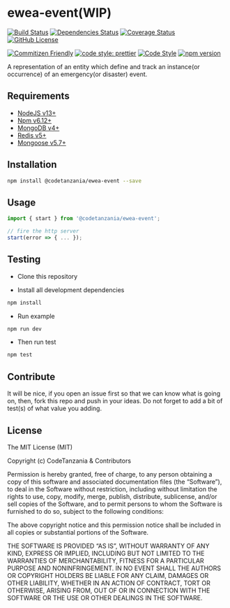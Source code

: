 # ewea-event(WIP)

[![Build Status](https://travis-ci.org/codetanzania/ewea-event.svg?branch=develop)](https://travis-ci.org/codetanzania/ewea-event)
[![Dependencies Status](https://david-dm.org/codetanzania/ewea-event.svg)](https://david-dm.org/codetanzania/ewea-event)
[![Coverage Status](https://coveralls.io/repos/github/CodeTanzania/ewea-event/badge.svg?branch=develop)](https://coveralls.io/github/CodeTanzania/ewea-event?branch=develop)
[![GitHub License](https://img.shields.io/github/license/codetanzania/ewea-event)](https://github.com/codetanzania/ewea-event/blob/develop/LICENSE)

[![Commitizen Friendly](https://img.shields.io/badge/commitizen-friendly-brightgreen.svg)](http://commitizen.github.io/cz-cli/)
[![code style: prettier](https://img.shields.io/badge/code_style-prettier-ff69b4.svg)](https://github.com/prettier/prettier)
[![Code Style](https://badgen.net/badge/code%20style/airbnb/ff5a5f?icon=airbnb)](https://github.com/airbnb/javascript)
[![npm version](https://img.shields.io/npm/v/@codetanzania/ewea-event)](https://www.npmjs.com/package/@codetanzania/ewea-event)

A representation of an entity which define and track an instance(or occurrence) of an emergency(or disaster) event.

## Requirements

- [NodeJS v13+](https://nodejs.org)
- [Npm v6.12+](https://www.npmjs.com/)
- [MongoDB v4+](https://www.mongodb.com/)
- [Redis v5+](https://redis.io/)
- [Mongoose v5.7+](https://github.com/Automattic/mongoose)

## Installation

```sh
npm install @codetanzania/ewea-event --save
```

## Usage

```js
import { start } from '@codetanzania/ewea-event';

// fire the http server
start(error => { ... });
```

## Testing

- Clone this repository

- Install all development dependencies

```sh
npm install
```

- Run example

```sh
npm run dev
```

- Then run test

```sh
npm test
```

## Contribute

It will be nice, if you open an issue first so that we can know what is going on, then, fork this repo and push in your ideas. Do not forget to add a bit of test(s) of what value you adding.

## License

The MIT License (MIT)

Copyright (c) CodeTanzania & Contributors

Permission is hereby granted, free of charge, to any person obtaining a copy of this software and associated documentation files (the “Software”), to deal in the Software without restriction, including without limitation the rights to use, copy, modify, merge, publish, distribute, sublicense, and/or sell copies of the Software, and to permit persons to whom the Software is furnished to do so, subject to the following conditions:

The above copyright notice and this permission notice shall be included in all copies or substantial portions of the Software.

THE SOFTWARE IS PROVIDED “AS IS”, WITHOUT WARRANTY OF ANY KIND, EXPRESS OR IMPLIED, INCLUDING BUT NOT LIMITED TO THE WARRANTIES OF MERCHANTABILITY, FITNESS FOR A PARTICULAR PURPOSE AND NONINFRINGEMENT. IN NO EVENT SHALL THE AUTHORS OR COPYRIGHT HOLDERS BE LIABLE FOR ANY CLAIM, DAMAGES OR OTHER LIABILITY, WHETHER IN AN ACTION OF CONTRACT, TORT OR OTHERWISE, ARISING FROM, OUT OF OR IN CONNECTION WITH THE SOFTWARE OR THE USE OR OTHER DEALINGS IN THE SOFTWARE.
